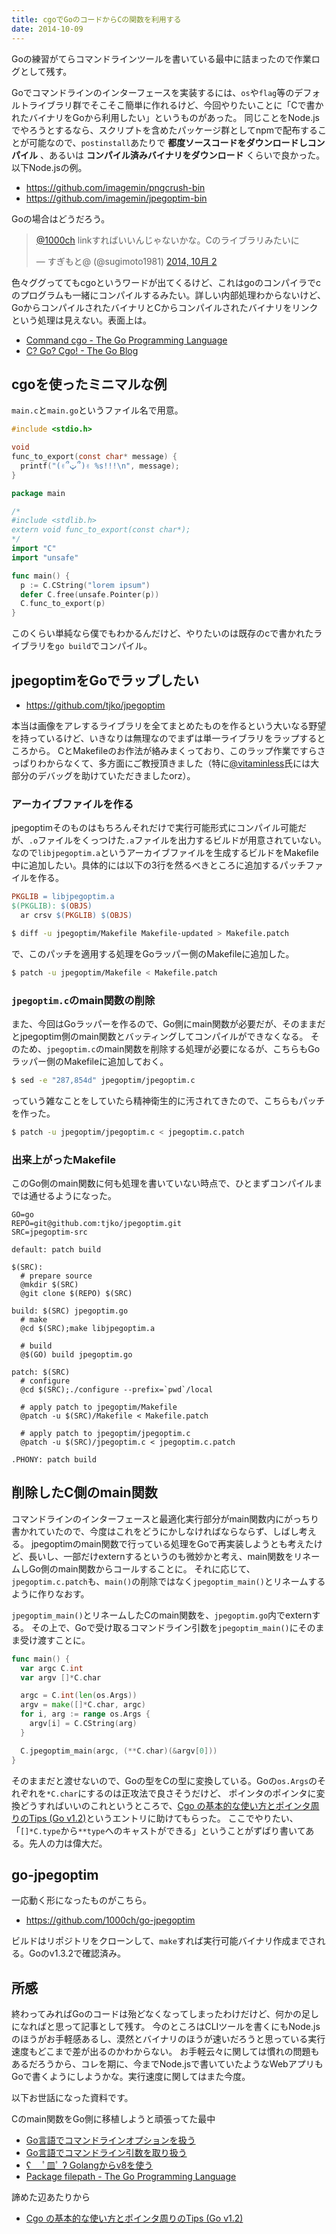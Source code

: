 ```yaml
---
title: cgoでGoのコードからCの関数を利用する
date: 2014-10-09
---
```


Goの練習がてらコマンドラインツールを書いている最中に詰まったので作業ログとして残す。

Goでコマンドラインのインターフェースを実装するには、`os`や`flag`等のデフォルトライブラリ群でそこそこ簡単に作れるけど、今回やりたいことに「Cで書かれたバイナリをGoから利用したい」というものがあった。
同じことをNode.jsでやろうとするなら、スクリプトを含めたパッケージ群としてnpmで配布することが可能なので、`postinstall`あたりで **都度ソースコードをダウンロードしコンパイル** 、あるいは **コンパイル済みバイナリをダウンロード** くらいで良かった。以下Node.jsの例。

- https://github.com/imagemin/pngcrush-bin
- https://github.com/imagemin/jpegoptim-bin

Goの場合はどうだろう。

<blockquote class="twitter-tweet" lang="ja"><p><a href="https://twitter.com/1000ch">@1000ch</a> linkすればいいんじゃないかな。Cのライブラリみたいに</p>&mdash; すぎもと@ (@sugimoto1981) <a href="https://twitter.com/sugimoto1981/status/517631315563122688">2014, 10月 2</a></blockquote>

色々ググっててもcgoというワードが出てくるけど、これはgoのコンパイラでcのプログラムも一緒にコンパイルするみたい。詳しい内部処理わからないけど、GoからコンパイルされたバイナリとCからコンパイルされたバイナリをリンクという処理は見えない。表面上は。

- [Command cgo - The Go Programming Language](http://golang.org/cmd/cgo/)
- [C? Go? Cgo! - The Go Blog](http://blog.golang.org/c-go-cgo)

## cgoを使ったミニマルな例

`main.c`と`main.go`というファイル名で用意。

```c
#include <stdio.h>

void
func_to_export(const char* message) {
  printf("(✌՞ټ՞)✌ %s!!!\n", message);
}
```

```go
package main

/*
#include <stdlib.h>
extern void func_to_export(const char*);
*/
import "C"
import "unsafe"

func main() {
  p := C.CString("lorem ipsum")
  defer C.free(unsafe.Pointer(p))
  C.func_to_export(p)
}
```

このくらい単純なら僕でもわかるんだけど、やりたいのは既存のcで書かれたライブラリを`go build`でコンパイル。

## jpegoptimをGoでラップしたい

- https://github.com/tjko/jpegoptim

本当は画像をアレするライブラリを全てまとめたものを作るという大いなる野望を持っているけど、いきなりは無理なのでまずは単一ライブラリをラップするところから。
CとMakefileのお作法が絡みまくっており、このラップ作業ですらさっぱりわからなくて、多方面にご教授頂きました（特に[@vitaminless](https://twitter.com/vitaminless)氏には大部分のデバッグを助けていただきましたorz）。

### アーカイブファイルを作る

jpegoptimそのものはもちろんそれだけで実行可能形式にコンパイル可能だが、`.o`ファイルをくっつけた`.a`ファイルを出力するビルドが用意されていない。
なので`libjpegoptim.a`というアーカイブファイルを生成するビルドをMakefile中に追加したい。具体的には以下の3行を然るべきところに追加するパッチファイルを作る。

```makefile
PKGLIB = libjpegoptim.a
$(PKGLIB): $(OBJS)
  ar crsv $(PKGLIB) $(OBJS)
```

```bash
$ diff -u jpegoptim/Makefile Makefile-updated > Makefile.patch
```

で、このパッチを適用する処理をGoラッパー側のMakefileに追加した。

```bash
$ patch -u jpegoptim/Makefile < Makefile.patch
```

### `jpegoptim.c`のmain関数の削除

また、今回はGoラッパーを作るので、Go側にmain関数が必要だが、そのままだとjpegoptim側のmain関数とバッティングしてコンパイルができなくなる。
そのため、`jpegoptim.c`のmain関数を削除する処理が必要になるが、こちらもGoラッパー側のMakefileに追加しておく。

```bash
$ sed -e "287,854d" jpegoptim/jpegoptim.c
```

っていう雑なことをしていたら精神衛生的に汚されてきたので、こちらもパッチを作った。

```bash
$ patch -u jpegoptim/jpegoptim.c < jpegoptim.c.patch
```

### 出来上がったMakefile

このGo側のmain関数に何も処理を書いていない時点で、ひとまずコンパイルまでは通せるようになった。

```
GO=go
REPO=git@github.com:tjko/jpegoptim.git
SRC=jpegoptim-src

default: patch build

$(SRC):
  # prepare source
  @mkdir $(SRC)
  @git clone $(REPO) $(SRC)

build: $(SRC) jpegoptim.go
  # make
  @cd $(SRC);make libjpegoptim.a

  # build
  @$(GO) build jpegoptim.go

patch: $(SRC)
  # configure
  @cd $(SRC);./configure --prefix=`pwd`/local

  # apply patch to jpegoptim/Makefile
  @patch -u $(SRC)/Makefile < Makefile.patch

  # apply patch to jpegoptim/jpegoptim.c
  @patch -u $(SRC)/jpegoptim.c < jpegoptim.c.patch

.PHONY: patch build
```

## 削除したC側のmain関数

コマンドラインのインターフェースと最適化実行部分がmain関数内にがっちり書かれていたので、今度はこれをどうにかしなければならならず、しばし考える。
jpegoptimのmain関数で行っている処理をGoで再実装しようとも考えたけど、長いし、一部だけexternするというのも微妙かと考え、main関数をリネームしGo側のmain関数からコールすることに。
それに応じて、`jpegoptim.c.patch`も、`main()`の削除ではなく`jpegoptim_main()`とリネームするように作りなおす。

`jpegoptim_main()`とリネームしたCのmain関数を、`jpegoptim.go`内でexternする。
その上で、Goで受け取るコマンドライン引数を`jpegoptim_main()`にそのまま受け渡すことに。

```go
func main() {
  var argc C.int
  var argv []*C.char

  argc = C.int(len(os.Args))
  argv = make([]*C.char, argc)
  for i, arg := range os.Args {
    argv[i] = C.CString(arg)
  }

  C.jpegoptim_main(argc, (**C.char)(&argv[0]))
}
```

そのままだと渡せないので、Goの型をCの型に変換している。Goの`os.Args`のそれぞれを`*C.char`にするのは正攻法で良さそうだけど、
ポインタのポインタに変換どうすればいいのこれというところで、[Cgo の基本的な使い方とポインタ周りのTips (Go v1.2)](http://r9y9.github.io/blog/2014/03/22/cgo-tips/)というエントリに助けてもらった。
ここでやりたい、「`[]*C.type`から`**type`へのキャストができる」ということがずばり書いてある。先人の力は偉大だ。

## go-jpegoptim

一応動く形になったものがこちら。

- https://github.com/1000ch/go-jpegoptim

ビルドはリポジトリをクローンして、`make`すれば実行可能バイナリ作成までされる。Goのv1.3.2で確認済み。

## 所感

終わってみればGoのコードは殆どなくなってしまったわけだけど、何かの足しになればと思って記事として残す。
今のところはCLIツールを書くにもNode.jsのほうがお手軽感あるし、漠然とバイナリのほうが速いだろうと思っている実行速度もどこまで差が出るのかわからない。
お手軽云々に関しては慣れの問題もあるだろうから、コレを期に、今までNode.jsで書いていたようなWebアプリもGoで書くようにしようかな。実行速度に関してはまた今度。

以下お世話になった資料です。

Cのmain関数をGo側に移植しようと頑張ってた最中

- [Go言語でコマンドラインオプションを扱う](http://tdoc.info/blog/2013/04/11/go_flag.html)
- [Go言語でコマンドライン引数を取り扱う](http://uokada.hatenablog.jp/entry/2013/08/13/011203)
- [ʕ　 ﾟ皿ﾟ ʔ Golangからv8を使う](http://yuroyoro.hatenablog.com/entry/2014/06/11/180801)
- [Package filepath - The Go Programming Language](http://golang.org/pkg/path/filepath/)

諦めた辺あたりから

- [Cgo の基本的な使い方とポインタ周りのTips (Go v1.2)](http://r9y9.github.io/blog/2014/03/22/cgo-tips/)
